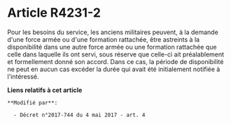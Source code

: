 # Article R4231-2

Pour les besoins du service, les anciens militaires peuvent, à la demande d'une force armée ou d'une formation rattachée,
être astreints à la disponibilité dans une autre force armée ou une formation rattachée que celle dans laquelle ils ont
servi, sous réserve que celle-ci ait préalablement et formellement donné son accord. Dans ce cas, la période de disponibilité
ne peut en aucun cas excéder la durée qui avait été initialement notifiée à l'intéressé.

**Liens relatifs à cet article**

	**Modifié par**:

	  - Décret n°2017-744 du 4 mai 2017 - art. 4
